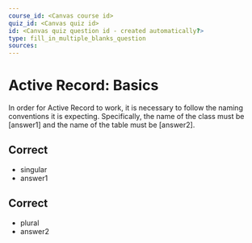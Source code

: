 ```yaml
---
course_id: <Canvas course id>
quiz_id: <Canvas quiz id>
id: <Canvas quiz question id - created automatically?>
type: fill_in_multiple_blanks_question
sources:
---
```


# Active Record: Basics

In order for Active Record to work, it is necessary to follow the naming
conventions it is expecting. Specifically, the name of the class must be
[answer1] and the name of the table must be [answer2].

## Correct

- singular
- answer1

## Correct

- plural
- answer2
